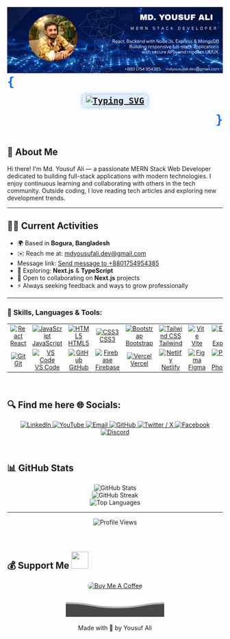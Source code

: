 <img src="https://github.com/yousufali156/yousufali156/blob/main/Md.%20Yousuf%20Ali.png?raw=true" alt="Md. Yousuf Ali" />

<br/>

<p align="left" style="font-size: 28px; color: #0065F8; margin: 0;">
  <strong><samp>{</samp></strong>
</p>

<p align="center" style="margin: 15px 0;">
  <samp>
    <span style="color: #4300FF; font-weight: bold; font-size: 20px; background: rgba(0, 101, 248, 0.1); padding: 2px 8px; border-radius: 5px; box-shadow: 0 0 10px rgba(0, 101, 248, 0.5);">
      <a href="https://git.io/typing-svg" target="_blank" rel="noopener noreferrer">
        <img src="https://readme-typing-svg.demolab.com?font=Fira+Code&pause=1000&color=0065F8&width=435&lines=Welcome++++This+is+MD.+Yousuf+Ali;MERN+Stack+Web+Developer" alt="Typing SVG" />
      </a>
    </span>
  </samp>
</p>

<p align="right" style="font-size: 28px; color: #0065F8; margin: 0;">
  <strong><samp>}</samp></strong>
</p>

<br/>

## 👋 About Me
Hi there! I'm Md. Yousuf Ali — a passionate MERN Stack Web Developer dedicated to building full-stack applications with modern technologies. I enjoy continuous learning and collaborating with others in the tech community. Outside coding, I love reading tech articles and exploring new development trends.

---

## 🧑‍💻 Current Activities

- 🌍 Based in **Bogura, Bangladesh**  
- ✉️ Reach me at: [mdyousufali.dev@gmail.com](mailto:mdyousufali.dev@gmail.com)  
- Message link: [Send message to +8801754954385](https://wa.me/8801754954385?text=Hello%2C%20I%20found%20your%20project%20and%20would%20like%20to%20get%20in%20touch.)
- 🧠 Exploring: **Next.js** & **TypeScript**  
- 🤝 Open to collaborating on **Next.js** projects  
- ⚡ Always seeking feedback and ways to grow professionally  

---

### 🔨 Skills, Languages & Tools:

<table>
  <tr>
    <td align="center" width="96">
      <a href="https://reactjs.org" target="_blank" rel="noopener noreferrer">
        <img src="https://cdn.jsdelivr.net/gh/devicons/devicon/icons/react/react-original.svg" width="48" height="48" alt="React" />
        <br>React
      </a>
    </td>
    <td align="center" width="96">
      <a href="https://developer.mozilla.org/en-US/docs/Web/JavaScript" target="_blank" rel="noopener noreferrer">
        <img src="https://cdn.jsdelivr.net/gh/devicons/devicon/icons/javascript/javascript-original.svg" width="48" height="48" alt="JavaScript" />
        <br>JavaScript
      </a>
    </td>
    <td align="center" width="96">
      <a href="https://developer.mozilla.org/en-US/docs/Web/HTML" target="_blank" rel="noopener noreferrer">
        <img src="https://cdn.jsdelivr.net/gh/devicons/devicon/icons/html5/html5-original.svg" width="48" height="48" alt="HTML5" />
        <br>HTML5
      </a>
    </td>
    <td align="center" width="96">
      <a href="https://developer.mozilla.org/en-US/docs/Web/CSS" target="_blank" rel="noopener noreferrer">
        <img src="https://cdn.jsdelivr.net/gh/devicons/devicon/icons/css3/css3-original.svg" width="48" height="48" alt="CSS3" />
        <br>CSS3
      </a>
    </td>
    <td align="center" width="96">
      <a href="https://getbootstrap.com" target="_blank" rel="noopener noreferrer">
        <img src="https://cdn.jsdelivr.net/gh/devicons/devicon/icons/bootstrap/bootstrap-original.svg" width="48" height="48" alt="Bootstrap" />
        <br>Bootstrap
      </a>
    </td>
    <td align="center" width="96">
      <a href="https://tailwindcss.com" target="_blank" rel="noopener noreferrer">
        <img src="https://www.vectorlogo.zone/logos/tailwindcss/tailwindcss-icon.svg" width="48" height="48" alt="Tailwind CSS" />
        <br>Tailwind
      </a>
    </td>
    <td align="center" width="96">
      <a href="https://vitejs.dev" target="_blank" rel="noopener noreferrer">
        <img src="https://vitejs.dev/logo.svg" width="48" height="48" alt="Vite" />
        <br>Vite
      </a>
    </td>
    <td align="center" width="96">
      <a href="https://expressjs.com" target="_blank" rel="noopener noreferrer">
        <img src="https://cdn.jsdelivr.net/gh/devicons/devicon/icons/express/express-original.svg" width="48" height="48" alt="Express.js" />
        <br>Express.js
      </a>
    </td>
    <td align="center" width="96">
      <a href="https://nodejs.org" target="_blank" rel="noopener noreferrer">
        <img src="https://cdn.jsdelivr.net/gh/devicons/devicon/icons/nodejs/nodejs-original.svg" width="48" height="48" alt="Node.js" />
        <br>Node.js
      </a>
    </td>
    <td align="center" width="96">
      <a href="https://www.mongodb.com" target="_blank" rel="noopener noreferrer">
        <img src="https://cdn.jsdelivr.net/gh/devicons/devicon/icons/mongodb/mongodb-original.svg" width="48" height="48" alt="MongoDB" />
        <br>MongoDB
      </a>
    </td>
  </tr>
  <tr>
    <td align="center" width="96">
      <a href="https://git-scm.com" target="_blank" rel="noopener noreferrer">
        <img src="https://cdn.jsdelivr.net/gh/devicons/devicon/icons/git/git-original.svg" width="48" height="48" alt="Git" />
        <br>Git
      </a>
    </td>
    <td align="center" width="96">
      <a href="https://code.visualstudio.com/" target="_blank" rel="noopener noreferrer">
        <img src="https://cdn.jsdelivr.net/gh/devicons/devicon/icons/vscode/vscode-original.svg" width="48" height="48" alt="VS Code" />
        <br>VS Code
      </a>
    </td>
    <td align="center" width="96">
      <a href="https://github.com" target="_blank" rel="noopener noreferrer">
        <img src="https://cdn.jsdelivr.net/gh/devicons/devicon/icons/github/github-original.svg" width="48" height="48" alt="GitHub" />
        <br>GitHub
      </a>
    </td>
    <td align="center" width="96">
      <a href="https://firebase.google.com" target="_blank" rel="noopener noreferrer">
        <img src="https://www.vectorlogo.zone/logos/firebase/firebase-icon.svg" width="48" height="48" alt="Firebase" />
        <br>Firebase
      </a>
    </td>
    <td align="center" width="96">
      <a href="https://vercel.com" target="_blank" rel="noopener noreferrer">
        <img src="https://www.vectorlogo.zone/logos/vercel/vercel-icon.svg" width="48" height="48" alt="Vercel" />
        <br>Vercel
      </a>
    </td>
    <td align="center" width="96">
      <a href="https://www.netlify.com" target="_blank" rel="noopener noreferrer">
        <img src="https://www.vectorlogo.zone/logos/netlify/netlify-icon.svg" width="48" height="48" alt="Netlify" />
        <br>Netlify
      </a>
    </td>
    <td align="center" width="96">
      <a href="https://figma.com" target="_blank" rel="noopener noreferrer">
        <img src="https://cdn.jsdelivr.net/gh/devicons/devicon/icons/figma/figma-original.svg" width="48" height="48" alt="Figma" />
        <br>Figma
      </a>
    </td>
    <td align="center" width="96">
      <a href="https://www.adobe.com/products/photoshop.html" target="_blank" rel="noopener noreferrer">
        <img src="https://cdn.jsdelivr.net/gh/devicons/devicon/icons/photoshop/photoshop-plain.svg" width="48" height="48" alt="Photoshop" />
        <br>Photoshop
      </a>
    </td>
    <td align="center" width="96">
      <a href="https://www.canva.com/" target="_blank" rel="noopener noreferrer">
        <img src="https://upload.wikimedia.org/wikipedia/commons/0/08/Canva_icon_2021.svg" width="48" height="48" alt="Canva" />
        <br>Canva
      </a>
    </td>
    <td align="center" width="96">
      <a href="https://www.techsmith.com/video-editor.html" target="_blank" rel="noopener noreferrer">
        <img src="https://seeklogo.com/images/C/camtasia-logo-D01C4F5B9D-seeklogo.com.png" width="48" height="48" alt="Camtasia" />
        <br>Camtasia
      </a>
    </td>
  </tr>
</table>

<br/>

## 🔍 Find me here 🌐 Socials:

<p align="center">
  <a href="https://www.linkedin.com/in/yousufali156" target="_blank" rel="noopener noreferrer">
    <img src="https://img.shields.io/badge/LinkedIn-%230077B5.svg?logo=linkedin&logoColor=white" alt="LinkedIn" />
  </a>
  <a href="https://www.youtube.com/@yousufalidev" target="_blank" rel="noopener noreferrer">
    <img src="https://img.shields.io/badge/YouTube-%23FF0000.svg?logo=YouTube&logoColor=white" alt="YouTube" />
  </a>
  <a href="mailto:mdyousufali.dev@gmail.com" target="_blank" rel="noopener noreferrer">
    <img src="https://img.shields.io/badge/Email-D14836?logo=gmail&logoColor=white" alt="Email" />
  </a>
  <a href="https://github.com/yousufali156" target="_blank" rel="noopener noreferrer">
    <img src="https://img.shields.io/badge/GitHub-%2312100E.svg?logo=github&logoColor=white" alt="GitHub" />
  </a>
  <a href="https://x.com/yousufali156" target="_blank" rel="noopener noreferrer">
    <img src="https://img.shields.io/badge/X-%231DA1F2.svg?logo=twitter&logoColor=white" alt="Twitter / X" />
  </a>
  <a href="https://www.facebook.com/yousufali156" target="_blank" rel="noopener noreferrer">
    <img src="https://img.shields.io/badge/Facebook-%231877F2.svg?logo=facebook&logoColor=white" alt="Facebook" />
  </a>
  <a href="https://discord.com/users/yousufali156" target="_blank" rel="noopener noreferrer">
    <img src="https://img.shields.io/badge/Discord-%235865F2.svg?logo=discord&logoColor=white" alt="Discord" />
  </a>
</p>

<br/>

## 📊 GitHub Stats

<p align="center">
  <img src="https://github-readme-stats.vercel.app/api?username=yousufali156&theme=dark&hide_border=false&include_all_commits=false&count_private=false" alt="GitHub Stats" />
  <br/>
  <img src="https://nirzak-streak-stats.vercel.app/?user=yousufali156&theme=dark&hide_border=false" alt="GitHub Streak" />
  <br/>
  <img src="https://github-readme-stats.vercel.app/api/top-langs/?username=yousufali156&theme=dark&hide_border=false&include_all_commits=false&count_private=false&layout=compact" alt="Top Languages" />
</p>

---

<p align="center">
  <img src="https://komarev.com/ghpvc/?username=yousufali156&label=Profile%20Views&color=blue&style=flat" alt="Profile Views" />
</p>

<br/>




<h2> <span> 💰 </span> Support Me <img src = "https://media2.giphy.com/media/RJgjFf46V4KVa1l42A/giphy.gif?cid=ecf05e47a0n3gi1bfqntqmob8g9aid1oyj2wr3ds3mg700bl&rid=giphy.gif" width="40px" height="40px"></h2>  


<p align="center"> <a href="https://www.buymeacoffee.com/yousufali156" target="_blank"> <img src="https://cdn.buymeacoffee.com/buttons/v2/default-yellow.png" alt="Buy Me A Coffee" height="60" style="border-radius:12px" /> </a> </p>


<p align="center">
  <img src="https://github.com/yousufali156/yousufali156/blob/main/YousufColourWave.svg" alt="wave divider" />
  
</p>

<p align="center">Made with 💜 by Yousuf Ali</p>

